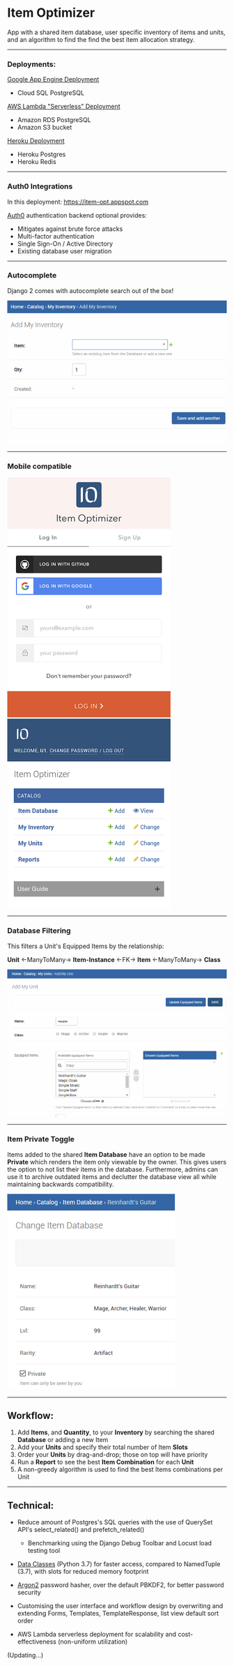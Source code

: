 # Item Optimizer

App with a shared item database, user specific inventory of items and units, and an algorithm to find the find the best item allocation strategy.

---

### Deployments:

[Google App Engine Deployment](https://item-opt.appspot.com)

- Cloud SQL PostgreSQL

[AWS Lambda "Serverless" Deployment](https://pks3imvspa.execute-api.ca-central-1.amazonaws.com/dev)

- Amazon RDS PostgreSQL
- Amazon S3 bucket

[Heroku Deployment](https://iopt.herokuapp.com)

- Heroku Postgres
- Heroku Redis

---

### Auth0 Integrations

In this deployment: https://item-opt.appspot.com

[Auth0](https://auth0.com) authentication backend optional provides:

- Mitigates against brute force attacks
- Multi-factor authentication
- Single Sign-On / Active Directory
- Existing database user migration

---

### Autocomplete

Django 2 comes with autocomplete search out of the box!

![](img/item-autocomplete.gif "Item Autocomplete")

---

### Mobile compatible

![](img/Mobile-Auth0-Login.png "Mobile Auth0 Login") ![](img/Mobile-Main.png "Mobile Main")

---

### Database Filtering

This filters a Unit's Equipped Items by the relationship:

**Unit** <-ManyToMany-> **Item-Instance** <-FK-> **Item** <-ManyToMany-> **Class**

![](img/unit-item-filter.gif "Unit Item Filter")

---

### Item Private Toggle

Items added to the shared **Item Database** have an option to be made **Private** which renders the item only viewable by the owner. This gives users the option to not list their items in the database. Furthermore, admins can use it to archive outdated items and declutter the database view all while maintaining backwards compatibility.

![](img/item-private.png "Item Private Mode")

---

## Workflow:

1. Add **Items**, and <b>Quantity</b>, to your <b>Inventory</b> by searching the shared <b>Database</b> or adding a new Item
   <li>Add your <b>Units</b> and specify their total number of Item <b>Slots</b> </li>
   <li>Order your <b>Units</b> by drag-and-drop; those on top will have priority</li>
   <li>Run a <b>Report</b> to see the best <b>Item Combination</b> for each <b>Unit</b></li>
   <li>A non-greedy algorithm is used to find the best Items combinations per Unit </li>

---

## Technical:

- Reduce amount of Postgres's SQL queries with the use of QuerySet API's select_related() and prefetch_related()

  - Benchmarking using the Django Debug Toolbar and Locust load testing tool

- [Data Classes](https://www.youtube.com/watch?v=T-TwcmT6Rcw) (Python 3.7) for faster access, compared to NamedTuple (3.7), with slots for reduced memory footprint

- [Argon2](https://github.com/p-h-c/phc-winner-argon2) password hasher, over the default PBKDF2, for better password security

- Customising the user interface and workflow design by overwriting and extending Forms, Templates, TemplateResponse, list view default sort order

- AWS Lambda serverless deployment for scalability and cost-effectiveness (non-uniform utilization)

(Updating...)

